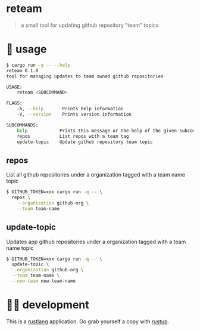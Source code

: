 # reteam

> a small tool for updating github repository "team" topics

# 🤸 usage

```sh
$ cargo run -q -- --help
reteam 0.1.0
tool for managing updates to team owned github repositories

USAGE:
    reteam <SUBCOMMAND>

FLAGS:
    -h, --help       Prints help information
    -V, --version    Prints version information

SUBCOMMANDS:
    help            Prints this message or the help of the given subcommand(s)
    repos           List repos with a team tag
    update-topic    Update github repository team topic
```

## repos

List all github repositories under a organization tagged with a team name topic

```sh
$ GITHUB_TOKEN=xxx cargo run -q -- \
  repos \
    --organization github-org \
    --team team-name
```

## update-topic

Updates app github repositories under a organization tagged with a team name topic


```sh
$ GITHUB_TOKEN=xxx cargo run -q -- \
  update-topic \
  --organization github-org \
  --team team-name \
  --new-team new-team-name
```

# 👩‍🏭 development

This is a [rustlang](https://www.rust-lang.org/en-US/) application.
Go grab yourself a copy with [rustup](https://rustup.rs/).